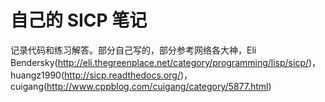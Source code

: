 # 自己的 SICP 笔记
记录代码和练习解答。部分自己写的，部分参考网络各大神，Eli Bendersky(http://eli.thegreenplace.net/category/programming/lisp/sicp/)，huangz1990(http://sicp.readthedocs.org/)，cuigang(http://www.cppblog.com/cuigang/category/5877.html) 
